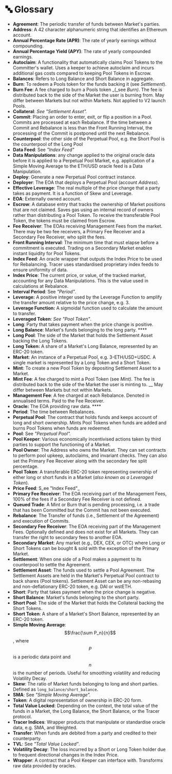# 🔤 Glossary

* **Agreement**: The periodic transfer of funds between Market's parties.&#x20;
* **Address**: A 42 character alphanumeric string that identifies an Ethereum account.&#x20;
* **Annual Percentage Rate (APR)**: The rate of yearly earnings without compounding.
* **Annual Percentage Yield (APY)**: The rate of yearly compounded earnings.
* **Autoclaim**: A functionality that automatically claims Pool Tokens to the Committer's wallet. Uses a keeper to achieve autoclaim and incurs additional gas costs compared to keeping Pool Tokens in Escrow.
* **Balances**: Refers to Long Balance and Short Balance in aggregate.
* **Burn**: To redeem a Pools token for the funds backing it (see _Settlement_).&#x20;
* **Burn Fee**: A fee charged to burn a Pools token _(_see _Burn)_. The fee is distributed back to the side of the Market the user is burning from. May differ between Markets but not within Markets. Not applied to V2 launch Pools.
* **Collateral**: _See "Settlement Asset"._
* **Commit**: Placing an order to enter, exit, or flip a position in a Pool. Commits are processed at each Rebalance. If the time between a Commit and Rebalance is less than the Front Running Interval, the processing of the Commit is postponed until the next Rebalance.
* **Counterpool**: the other side of the Perpetual Pool, e.g. the Short Pool is the counterpool of the Long Pool
* **Data Feed**: See _"Index Feed"_
* **Data Manipulations**: any change applied to the original oracle data before it is applied to a Perpetual Pool Market, e.g. application of a Simple Moving Average to the ETH/USD oracle feed is a Data Manipulation.
* **Deploy**: Generate a new Perpetual Pool contract instance. &#x20;
* **Deployer**: The EOA that deploys a Perpetual Pool (account _Address_).&#x20;
* **Effective Leverage**: The real multiple of the price change that a party takes as payment. It is a function of Skew and Leverage.
* **EOA**: Externally owned account.&#x20;
* **Escrow**: A database entry that tracks the ownership of Market positions that are not claimed. Saves gas using an internal record of owners rather than distributing a Pool Token. To receive the transferable Pool Token, the tokens must be claimed from Escrow.
* **Fee Receiver**: The EOAs receiving Management Fees from the market. There may be two fee receivers, a Primary Fee Receiver and a Secondary Fee Receiver, who split the fees.
* **Front Running Interval**: The minimum time that must elapse before a commitment is executed. Trading on a Secondary Market enables instant liquidity for Pool Tokens.
* **Index Feed**: An oracle wrapper that outputs the Index Price to be used for Rebalancing. Tracer uses standardised proprietary index feeds to ensure uniformity of data.&#x20;
* **Index Price**: The current price, or value, of the tracked market, accounting for any Data Manipulations. This is the value used in calculations at Rebalance.&#x20;
* **Interval Period**: See _"Period"_.
* **Leverage:** A positive integer used by the Leverage Function to amplify the transfer amount relative to the price change, e.g. 3.
* **Leverage Function:** A sigmoidal function used to calculate the amount to transfer.
* **Leveraged Token**: _See "Pool Token"_.
* **Long**: Party that takes payment when the price change is positive.&#x20;
* **Long Balance**: Market's funds belonging to the long party. ****&#x20;
* **Long Pool**: The side of the Market that holds the Settlement Asset backing the Long Tokens.
* **Long Token:** A share of a Market's Long Balance, represented by an ERC-20 token.&#x20;
* **Market**: An instance of a Perpetual Pool, e.g. 3-ETH/USD+USDC. A single market is represented by a Long Token and a Short Token.&#x20;
* **Mint**: To create a new Pool Token by depositing Settlement Asset to a Market.&#x20;
* **Mint Fee**: A fee charged to mint a Pool Token (see _Mint)._ The fee is distributed back to the side of the Market the user is minting to. __ May differ between Markets but not within Markets.
* **Management Fee**: A fee charged at each Rebalance. Denoted in annualised terms. Paid to the Fee Receiver.
* **Oracle:** The EOA providing raw data. ****&#x20;
* **Period**: The time between Rebalances.
* **Perpetual Pool**: The contract that holds funds and keeps account of long and short ownership. Mints Pool Tokens when funds are added and burns Pool Tokens when funds are redeemed.
* **Pool**: See _"Perpetual Pool"._
* **Pool Keeper**: Various economically incentivised actions taken by third parties to support the functioning of a Market.
* **Pool Owner**: The Address who owns the Market. They can set contracts to perform pool upkeep, autoclaims, and invariant checks. They can also set the Primary Fee Receiver along with the secondary fee split percentage.
* **Pool Token**: A transferable ERC-20 token representing ownership of either long or short funds in a Market (_also known as a_ _Leveraged Token_).&#x20;
* **Price Feed**: S_ee "Index Feed"_
* **Primary Fee Receiver**: The EOA receiving part of the Management Fees, 100% of the fees if a Secondary Fee Receiver is not defined.
* **Queued Trade**: A Mint or Burn that is pending processing, i.e. a trade that has been Committed but the Commit has not been executed.
* **Rebalance**: The Transfer of funds (i.e., Settlement of the Agreement) and execution of Commits.&#x20;
* **Secondary Fee Receiver**: The EOA receiving part of the Management Fees. Optionally defined and does not exist for all Markets. They can transfer the right to secondary fees to another EOA.
* **Secondary Market**: Any market (e.g., DEX, CEX, or OTC) where Long or Short Tokens can be bought & sold with the exception of the Primary Market.
* **Settlement**: When one side of a Pool makes a payment to its counterpool to settle the Agreement.&#x20;
* **Settlement Asset**: The funds used to settle a Pool Agreement. The Settlement Assets are held in the Market's Perpetual Pool contract to back shares (Pool tokens). Settlement Asset can be any non-rebasing and non-deflationary ERC-20 token, e.g. DAI or wstETH.&#x20;
* **Short**: Party that takes payment when the price change is negative.&#x20;
* **Short Balance**: Market's funds belonging to the short party.
* **Short Pool**: The side of the Market that holds the Collateral backing the Short Tokens.
* **Short Token**: A share of a Market's Short Balance, represented by an ERC-20 token.&#x20;
* **Simple Moving Average**: $$\frac{\sum P_n}{n}$$, where $$P$$ is a periodic data point and $$n$$ is the number of periods. Useful for smoothing volatility and reducing Volatility Decay.
* **Skew**: The ratio of Market funds belonging to long and short parties. Defined as `long_balance`_`/`_`short_balance`.
* **SMA**: See _"Simple Moving Average"._
* **Token**: A digital representation of ownership in ERC-20 form.
* **Total Value Locked**: Depending on the context, the total value of the funds in a Market, the Long Balance, the Short Balance, or the Tracer protocol.&#x20;
* **Tracer Indices**: Wrapper products that manipulate or standardise oracle data, e.g. SMA, and Weighted.
* **Transfer**: When funds are debited from a party and credited to their counterparty.&#x20;
* **TVL**: See _"Total Value Locked"_.
* **Volatility Decay**: The loss incurred by a Short or Long Token holder due to frequent directional changes in the Index Price.
* **Wrapper**: A contract that a Pool Keeper can interface with. Transforms raw data provided by oracles.&#x20;
